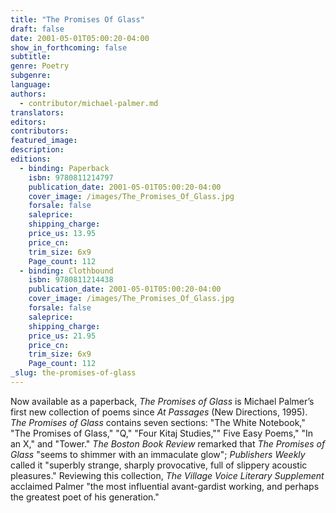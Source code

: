 ```yaml
---
title: "The Promises Of Glass"
draft: false
date: 2001-05-01T05:00:20-04:00
show_in_forthcoming: false
subtitle:
genre: Poetry
subgenre:
language:
authors:
  - contributor/michael-palmer.md
translators:
editors:
contributors:
featured_image:
description:
editions:
  - binding: Paperback
    isbn: 9780811214797
    publication_date: 2001-05-01T05:00:20-04:00
    cover_image: /images/The_Promises_Of_Glass.jpg
    forsale: false
    saleprice:
    shipping_charge:
    price_us: 13.95
    price_cn:
    trim_size: 6x9
    Page_count: 112
  - binding: Clothbound
    isbn: 9780811214438
    publication_date: 2001-05-01T05:00:20-04:00
    cover_image: /images/The_Promises_Of_Glass.jpg
    forsale: false
    saleprice:
    shipping_charge:
    price_us: 21.95
    price_cn:
    trim_size: 6x9
    Page_count: 112
_slug: the-promises-of-glass
---
```


Now available as a paperback, _The Promises of Glass_ is Michael Palmer’s first new collection of poems since _At Passages_ (New Directions, 1995). _The Promises of Glass_ contains seven sections: "The White Notebook," "The Promises of Glass," "Q," "Four Kitaj Studies,"" Five Easy Poems," "In an X," and "Tower." _The Boston Book Review_ remarked that _The Promises of Glass_ "seems to shimmer with an immaculate glow"; _Publishers Weekly_ called it "superbly strange, sharply provocative, full of slippery acoustic pleasures." Reviewing this collection, _The Village Voice Literary Supplement_ acclaimed Palmer "the most influential avant-gardist working, and perhaps the greatest poet of his generation."

